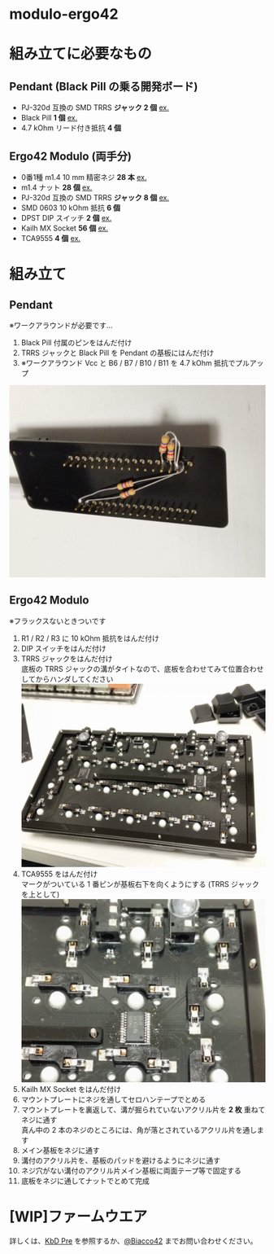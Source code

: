 # modulo-ergo42

# 組み立てに必要なもの

## Pendant (Black Pill の乗る開発ボード)

- PJ-320d 互換の SMD TRRS **ジャック 2 個** [ex.](https://www.aliexpress.com/item/10Pcs-PJ-320-d-headphone-female-socket-Headphone-socket-Headphone-jack-port-3-1pin-left-three/32771954997.html?spm=a2g0s.9042311.0.0.3da24c4d0cRV8i)
- Black Pill **1 個** [ex.](https://www.aliexpress.com/item/5pcs-STM32F103C8T6-ARM-STM32-Minimum-System-Development-Board-Module-For-arduino/32653839788.html?spm=a2g0s.9042311.0.0.27424c4dzIl8m8)
- 4.7 kOhm リード付き抵抗 **4 個**

## Ergo42 Modulo (両手分)

- 0番1種 m1.4 10 mm 精密ネジ **28 本** [ex.](https://item.rakuten.co.jp/nejiya/400101000014010005_b10/)
- m1.4 ナット **28 個** [ex.](https://item.rakuten.co.jp/nejiya/00n0800010014000005000_b10/)
- PJ-320d 互換の SMD TRRS **ジャック 8 個** [ex.](https://www.aliexpress.com/item/10Pcs-PJ-320-d-headphone-female-socket-Headphone-socket-Headphone-jack-port-3-1pin-left-three/32771954997.html?spm=a2g0s.9042311.0.0.3da24c4d0cRV8i)
- SMD 0603 10 kOhm 抵抗 **6 個**
- DPST DIP スイッチ **2 個** [ex.](http://akizukidenshi.com/catalog/g/gP-08928/)
- Kailh MX Socket **56 個** [ex.](https://yushakobo.jp/shop/a01ps/)
- TCA9555 **4 個** [ex.](https://www.digikey.jp/product-detail/ja/texas-instruments/TCA9555PWR/296-24827-1-ND/2094665)

# 組み立て

## Pendant

※ワークアラウンドが必要です…

1. Black Pill 付属のピンをはんだ付け
1. TRRS ジャックと Black Pill を Pendant の基板にはんだ付け
1. ※ワークアラウンド Vcc と B6 / B7 / B10 / B11 を 4.7 kOhm 抵抗でプルアップ

![work_around](https://raw.githubusercontent.com/Biacco42/modulo-ergo42/readme/image/IMG_20181106_010110.jpg)

## Ergo42 Modulo

※フラックスないときついです

1. R1 / R2 / R3 に 10 kOhm 抵抗をはんだ付け
1. DIP スイッチをはんだ付け
1. TRRS ジャックをはんだ付け  
底板の TRRS ジャックの溝がタイトなので、底板を合わせてみて位置合わせしてからハンダしてください  
![](https://raw.githubusercontent.com/Biacco42/modulo-ergo42/readme/image/IMG_20181106_004302.jpg)
1. TCA9555 をはんだ付け  
マークがついている 1 番ピンが基板右下を向くようにする (TRRS ジャックを上として)  
![](https://raw.githubusercontent.com/Biacco42/modulo-ergo42/readme/image/IMG_20181106_004333.jpg)
1. Kailh MX Socket をはんだ付け
1. マウントプレートにネジを通してセロハンテープでとめる
1. マウントプレートを裏返して、溝が掘られていないアクリル片を **2 枚** 重ねてネジに通す  
真ん中の 2 本のネジのところには、角が落とされているアクリル片を通します
1. メイン基板をネジに通す
1. 溝付のアクリル片を、基板のパッドを避けるようにネジに通す
1. ネジ穴がない溝付のアクリル片メイン基板に両面テープ等で固定する
1. 底板をネジに通してナットでとめて完成

# [WIP]ファームウエア

詳しくは、[KbD Pre](https://biacco42.booth.pm/items/840614) を参照するか、[@Biacco42](https://twitter.com/Biacco42) までお問い合わせください。
